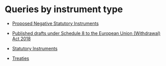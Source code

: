 # Queries by instrument type

* [Proposed Negative Statutory Instruments](proposed-negative-statutory-instruments)

* [Published drafts under Schedule 8 to the European Union (Withdrawal) Act 2018](published-drafts-under-euwa)

* [Statutory Instruments](statutory-instruments)

* [Treaties](treaties)